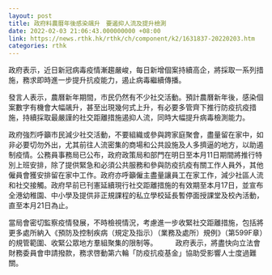 ```yaml
---
layout: post
title: 政府料農曆年後感染飊升　要遏抑人流及提升檢測
date: 2022-02-03 21:06:43.000000000 +08:00
link: https://news.rthk.hk/rthk/ch/component/k2/1631837-20220203.htm
categories: rthk
---
```


政府表示，近日新冠病毒疫情漸趨嚴峻，每日新增個案持續高企，將採取一系列措施，務求即時進一步提升抗疫能力，遏止病毒繼續傳播。

發言人表示，農曆新年期間，市民仍然有不少社交活動。預計農曆新年後，感染個案數字有機會大幅飊升，甚至出現幾何式上升，有必要多管齊下推行防疫抗疫措施，持續採取最嚴謹的社交距離措施遏抑人流，同時大幅提升病毒檢測能力。

政府強烈呼籲市民減少社交活動，不要組織或參與跨家庭聚會，盡量留在家中，如非必要切勿外出，尤其前往人流密集的商場和公共設施及人多擠逼的地方，以助遏制疫情。公務員事務局已公布，政府政策局和部門在明日至本月11日期間將推行特別上班安排，除了提供緊急和必須公共服務和參與防疫抗疫有關工作人員外，其他僱員會獲安排留在家中工作。政府亦呼籲僱主盡量讓員工在家工作，減少社區人流和社交接觸。政府早前已刊憲延續現行社交距離措施的有效期至本月17日，並宣布全港幼稚園、中小學及提供非正規課程的私立學校延長暫停面授課堂及校內活動，直至本月21日為止。

當局會密切監察疫情發展，不時檢視情況，考慮進一步收緊社交距離措施，包括將更多處所納入《預防及控制疾病（規定及指示）（業務及處所）規例》（第599F章）的規管範圍、收緊公眾地方羣組聚集的限制等。
　　 
政府表示，將盡快向立法會財務委員會申請撥款，務求啓動第六輪「防疫抗疫基金」協助受影響人士度過難關。
